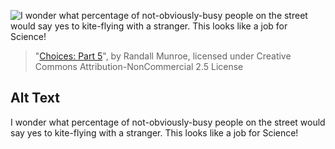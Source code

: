 ![I wonder what percentage of not-obviously-busy people on the street would say yes to kite-flying with a stranger.  This looks like a job for Science!](https://imgs.xkcd.com/comics/choices_part_5.png)
> "[Choices: Part 5](https://xkcd.com/268/)", by Randall Munroe, licensed under Creative Commons Attribution-NonCommercial 2.5 License

## Alt Text
I wonder what percentage of not-obviously-busy people on the street would say yes to kite-flying with a stranger.  This looks like a job for Science!
